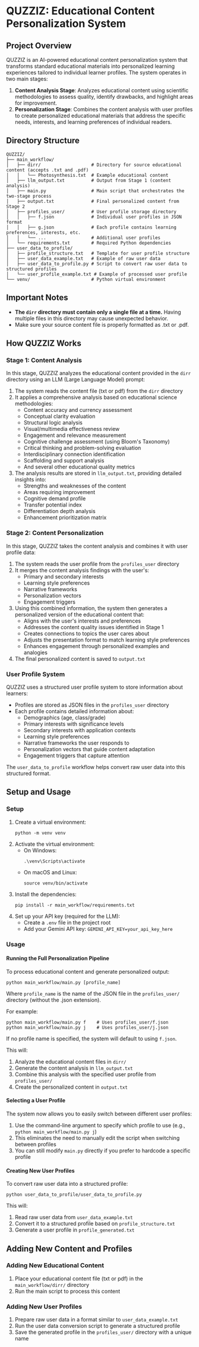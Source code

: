 # QUZZIZ: Educational Content Personalization System

## Project Overview
QUZZIZ is an AI-powered educational content personalization system that transforms standard educational materials into personalized learning experiences tailored to individual learner profiles. The system operates in two main stages:

1. **Content Analysis Stage**: Analyzes educational content using scientific methodologies to assess quality, identify drawbacks, and highlight areas for improvement.
2. **Personalization Stage**: Combines the content analysis with user profiles to create personalized educational materials that address the specific needs, interests, and learning preferences of individual readers.

## Directory Structure
```
QUZZIZ/
├── main_workflow/
│   ├── dirr/                   # Directory for source educational content (accepts .txt and .pdf)
│   │   └── Photosynthesis.txt  # Example educational content
│   ├── llm_output.txt          # Output from Stage 1 (content analysis)
│   ├── main.py                 # Main script that orchestrates the two-stage process
│   ├── output.txt              # Final personalized content from Stage 2
│   ├── profiles_user/          # User profile storage directory
│   │   ├── f.json              # Individual user profiles in JSON format
│   │   ├── g.json              # Each profile contains learning preferences, interests, etc.
│   │   └── ...                 # Additional user profiles
│   └── requirements.txt        # Required Python dependencies
├── user_data_to_profile/
│   ├── profile_structure.txt   # Template for user profile structure
│   ├── user_data_example.txt   # Example of raw user data
│   ├── user_data_to_profile.py # Script to convert raw user data to structured profiles
│   └── user_profile_example.txt # Example of processed user profile
└── venv/                       # Python virtual environment
```

## Important Notes
- **The `dirr` directory must contain only a single file at a time.** Having multiple files in this directory may cause unexpected behavior.
- Make sure your source content file is properly formatted as .txt or .pdf.

## How QUZZIZ Works

### Stage 1: Content Analysis
In this stage, QUZZIZ analyzes the educational content provided in the `dirr` directory using an LLM (Large Language Model) prompt:

1. The system reads the content file (txt or pdf) from the `dirr` directory
2. It applies a comprehensive analysis based on educational science methodologies:
   - Content accuracy and currency assessment
   - Conceptual clarity evaluation
   - Structural logic analysis
   - Visual/multimedia effectiveness review
   - Engagement and relevance measurement
   - Cognitive challenge assessment (using Bloom's Taxonomy)
   - Critical thinking and problem-solving evaluation
   - Interdisciplinary connection identification
   - Scaffolding and support analysis
   - And several other educational quality metrics
3. The analysis results are stored in `llm_output.txt`, providing detailed insights into:
   - Strengths and weaknesses of the content
   - Areas requiring improvement
   - Cognitive demand profile
   - Transfer potential index
   - Differentiation depth analysis
   - Enhancement prioritization matrix

### Stage 2: Content Personalization
In this stage, QUZZIZ takes the content analysis and combines it with user profile data:

1. The system reads the user profile from the `profiles_user` directory
2. It merges the content analysis findings with the user's:
   - Primary and secondary interests
   - Learning style preferences
   - Narrative frameworks
   - Personalization vectors
   - Engagement triggers
3. Using this combined information, the system then generates a personalized version of the educational content that:
   - Aligns with the user's interests and preferences
   - Addresses the content quality issues identified in Stage 1
   - Creates connections to topics the user cares about
   - Adjusts the presentation format to match learning style preferences
   - Enhances engagement through personalized examples and analogies
4. The final personalized content is saved to `output.txt`

### User Profile System
QUZZIZ uses a structured user profile system to store information about learners:

- Profiles are stored as JSON files in the `profiles_user` directory
- Each profile contains detailed information about:
  - Demographics (age, class/grade)
  - Primary interests with significance levels
  - Secondary interests with application contexts
  - Learning style preferences
  - Narrative frameworks the user responds to
  - Personalization vectors that guide content adaptation
  - Engagement triggers that capture attention

The `user_data_to_profile` workflow helps convert raw user data into this structured format.

## Setup and Usage

### Setup
1. Create a virtual environment:
   ```
   python -m venv venv
   ```
2. Activate the virtual environment:
   - On Windows:
     ```
     .\venv\Scripts\activate
     ```
   - On macOS and Linux:
     ```
     source venv/bin/activate
     ```
3. Install the dependencies:
   ```
   pip install -r main_workflow/requirements.txt
   ```
4. Set up your API key (required for the LLM):
   - Create a `.env` file in the project root
   - Add your Gemini API key: `GEMINI_API_KEY=your_api_key_here`

### Usage

#### Running the Full Personalization Pipeline
To process educational content and generate personalized output:
```
python main_workflow/main.py [profile_name]
```
Where `profile_name` is the name of the JSON file in the `profiles_user/` directory (without the .json extension).

For example:
```
python main_workflow/main.py f    # Uses profiles_user/f.json
python main_workflow/main.py j    # Uses profiles_user/j.json
```

If no profile name is specified, the system will default to using `f.json`.

This will:
1. Analyze the educational content files in `dirr/`
2. Generate the content analysis in `llm_output.txt`
3. Combine this analysis with the specified user profile from `profiles_user/`
4. Create the personalized content in `output.txt`

#### Selecting a User Profile
The system now allows you to easily switch between different user profiles:

1. Use the command-line argument to specify which profile to use (e.g., `python main_workflow/main.py j`)
2. This eliminates the need to manually edit the script when switching between profiles
3. You can still modify `main.py` directly if you prefer to hardcode a specific profile

#### Creating New User Profiles
To convert raw user data into a structured profile:
```
python user_data_to_profile/user_data_to_profile.py
```
This will:
1. Read raw user data from `user_data_example.txt`
2. Convert it to a structured profile based on `profile_structure.txt`
3. Generate a user profile in `profile_generated.txt`

## Adding New Content and Profiles

### Adding New Educational Content
1. Place your educational content file (txt or pdf) in the `main_workflow/dirr/` directory
2. Run the main script to process this content

### Adding New User Profiles
1. Prepare raw user data in a format similar to `user_data_example.txt`
2. Run the user data conversion script to generate a structured profile
3. Save the generated profile in the `profiles_user/` directory with a unique name